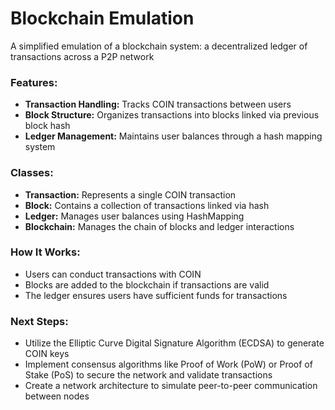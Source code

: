 # Blockchain Emulation
A simplified emulation of a blockchain system: a decentralized ledger of transactions across a P2P network

### Features:
- **Transaction Handling:** Tracks COIN transactions between users
- **Block Structure:** Organizes transactions into blocks linked via previous block hash
- **Ledger Management:** Maintains user balances through a hash mapping system

### Classes:
- **Transaction:** Represents a single COIN transaction
- **Block:** Contains a collection of transactions linked via hash
- **Ledger:** Manages user balances using HashMapping
- **Blockchain:** Manages the chain of blocks and ledger interactions

### How It Works:
- Users can conduct transactions with COIN
- Blocks are added to the blockchain if transactions are valid
- The ledger ensures users have sufficient funds for transactions

### Next Steps:
- Utilize the Elliptic Curve Digital Signature Algorithm (ECDSA) to generate COIN keys
- Implement consensus algorithms like Proof of Work (PoW) or Proof of Stake (PoS) to secure the network and validate transactions
- Create a network architecture to simulate peer-to-peer communication between nodes
